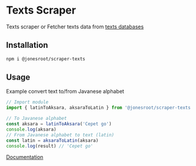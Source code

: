 # Texts Scraper
Texts scraper or Fetcher texts data from [texts databases](https://github.com/jonesroot/database/tree/main/kata-kata)

## Installation
```sh
npm i @jonesroot/scraper-texts
```

## Usage 
Example convert text to/from Javanese alphabet
```ts
// Import module
import { latinToAksara, aksaraToLatin } from '@jonesroot/scraper-texts'

// To Javanese alphabet
const aksara = latinToAksara('Cepet go')
console.log(aksara)
// From Javanese alphabet to text (latin)
const latin = aksaraToLatin(aksara)
console.log(result) // 'Cepet go'
```
[Documentation](https://jonesroot.github.io/scraper/modules/_bochilteam_scraper_texts.html)